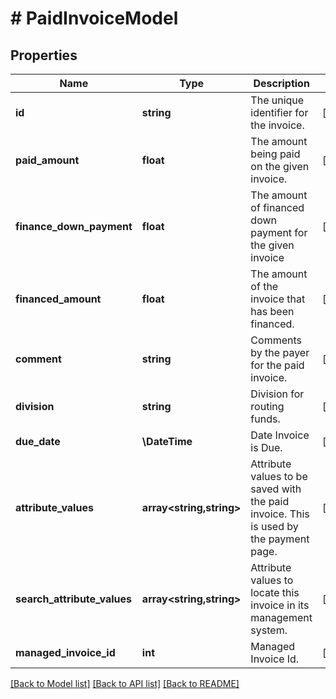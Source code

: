 # # PaidInvoiceModel

## Properties

Name | Type | Description | Notes
------------ | ------------- | ------------- | -------------
**id** | **string** | The unique identifier for the invoice. | [optional]
**paid_amount** | **float** | The amount being paid on the given invoice. | [optional]
**finance_down_payment** | **float** | The amount of financed down payment for the given invoice | [optional]
**financed_amount** | **float** | The amount of the invoice that has been financed. | [optional]
**comment** | **string** | Comments by the payer for the paid invoice. | [optional]
**division** | **string** | Division for routing funds. | [optional]
**due_date** | **\DateTime** | Date Invoice is Due. | [optional]
**attribute_values** | **array<string,string>** | Attribute values to be saved with the paid invoice. This is used by the payment page. | [optional]
**search_attribute_values** | **array<string,string>** | Attribute values to locate this invoice in its management system. | [optional]
**managed_invoice_id** | **int** | Managed Invoice Id. | [optional]

[[Back to Model list]](../../README.md#models) [[Back to API list]](../../README.md#endpoints) [[Back to README]](../../README.md)
